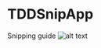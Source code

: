 # TDDSnipApp
Snipping guide
![alt text](https://i.postimg.cc/BvwkKzN9/Screen-Shot-2021-07-29-at-10-44-08-AM.png)
